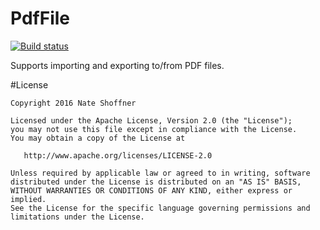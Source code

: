 PdfFile
====================

[![Build status](https://ci.appveyor.com/api/projects/status/ntk4kth8uhosktt2?svg=true)](https://ci.appveyor.com/project/NateShoffner/tabster-plugin-pdffile)

Supports importing and exporting to/from PDF files.

#License

    Copyright 2016 Nate Shoffner

    Licensed under the Apache License, Version 2.0 (the "License");
    you may not use this file except in compliance with the License.
    You may obtain a copy of the License at

       http://www.apache.org/licenses/LICENSE-2.0

    Unless required by applicable law or agreed to in writing, software
    distributed under the License is distributed on an "AS IS" BASIS,
    WITHOUT WARRANTIES OR CONDITIONS OF ANY KIND, either express or implied.
    See the License for the specific language governing permissions and
    limitations under the License.